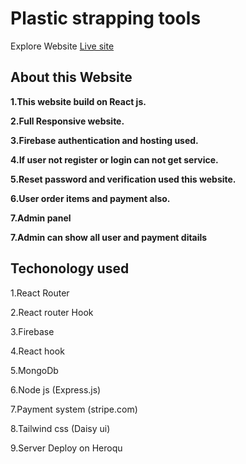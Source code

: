 
# Plastic strapping tools

Explore Website [Live site]()

## About this Website

**1.This website build on React js.**

**2.Full Responsive website.**


**3.Firebase authentication and hosting used.**

**4.If user not register or login can not get service.**

**5.Reset password and verification used this website.**

**6.User order items and  payment also.**

**7.Admin panel**

**7.Admin can show all user and payment ditails**

## Techonology used

1.React Router

2.React router Hook

3.Firebase

4.React hook

5.MongoDb

6.Node js (Express.js)

7.Payment system (stripe.com)

8.Tailwind css (Daisy ui)

9.Server Deploy on Heroqu



